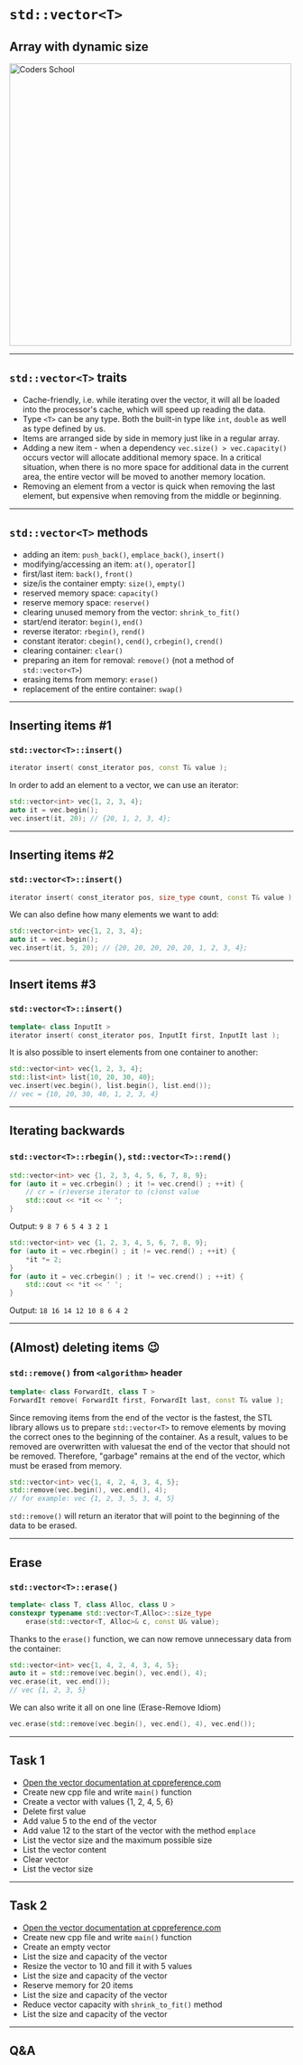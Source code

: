 <!-- .slide: data-background="#111111" -->

# `std::vector<T>`

## Array with dynamic size

<a href="https://coders.school">
    <img width="500" data-src="../coders_school_logo.png" src="../coders_school_logo.png" alt="Coders School" class="plain">
</a>

___

## `std::vector<T>` traits

* <!-- .element: class="fragment fade-in" --> Cache-friendly, i.e. while iterating over the vector, it will all be loaded into the processor's cache, which will speed up reading the data.
* <!-- .element: class="fragment fade-in" --> Type <code>&lt;T&gt;</code> can be any type. Both the built-in type like <code>int</code>, <code>double</code> as well as type defined by us.
* <!-- .element: class="fragment fade-in" --> Items are arranged side by side in memory just like in a regular array.
* <!-- .element: class="fragment fade-in" --> Adding a new item - when a dependency <code>vec.size() > vec.capacity()</code> occurs vector will allocate additional memory space. In a critical situation, when there is no more space for additional data in the current area, the entire vector will be moved to another memory location.
* <!-- .element: class="fragment fade-in" --> Removing an element from a vector is quick when removing the last element, but expensive when removing from the middle or beginning.

___
<!-- .element: style="font-size: 0.9em" -->

## `std::vector<T>` methods

* <!-- .element: class="fragment fade-in" --> adding an item: <code>push_back()</code>, <code>emplace_back()</code>, <code>insert()</code>
* <!-- .element: class="fragment fade-in" --> modifying/accessing an item: <code>at()</code>, <code>operator[]</code>
* <!-- .element: class="fragment fade-in" --> first/last item: <code>back()</code>, <code>front()</code>
* <!-- .element: class="fragment fade-in" --> size/is the container empty: <code>size()</code>, <code>empty()</code>
* <!-- .element: class="fragment fade-in" --> reserved memory space: <code>capacity()</code>
* <!-- .element: class="fragment fade-in" --> reserve memory space: <code>reserve()</code>
* <!-- .element: class="fragment fade-in" --> clearing unused memory from the vector: <code>shrink_to_fit()</code>
* <!-- .element: class="fragment fade-in" --> start/end iterator: <code>begin()</code>, <code>end()</code>
* <!-- .element: class="fragment fade-in" --> reverse iterator: <code>rbegin()</code>, <code>rend()</code>
* <!-- .element: class="fragment fade-in" --> constant iterator: <code>cbegin()</code>, <code>cend()</code>, <code>crbegin()</code>, <code>crend()</code>
* <!-- .element: class="fragment fade-in" --> clearing container: <code>clear()</code>
* <!-- .element: class="fragment fade-in" --> preparing an item for removal: <code>remove()</code> (not a method of <code>std::vector&lt;T&gt;</code>)
* <!-- .element: class="fragment fade-in" --> erasing items from memory: <code>erase()</code>
* <!-- .element: class="fragment fade-in" --> replacement of the entire container: <code>swap()</code>

___

## Inserting items #1

### `std::vector<T>::insert()`

```cpp
iterator insert( const_iterator pos, const T& value );
```
<!-- .element: class="fragment fade-in" -->

In order to add an element to a vector, we can use an iterator:
<!-- .element: class="fragment fade-in" -->

```cpp
std::vector<int> vec{1, 2, 3, 4};
auto it = vec.begin();
vec.insert(it, 20); // {20, 1, 2, 3, 4};
```
<!-- .element: class="fragment fade-in" -->

___

## Inserting items #2

### `std::vector<T>::insert()`

```cpp
iterator insert( const_iterator pos, size_type count, const T& value );
```
<!-- .element: class="fragment fade-in" -->

We can also define how many elements we want to add:
<!-- .element: class="fragment fade-in" -->

```cpp
std::vector<int> vec{1, 2, 3, 4};
auto it = vec.begin();
vec.insert(it, 5, 20); // {20, 20, 20, 20, 20, 1, 2, 3, 4};
```
<!-- .element: class="fragment fade-in" -->

___

## Insert items #3

### `std::vector<T>::insert()`

```cpp
template< class InputIt >
iterator insert( const_iterator pos, InputIt first, InputIt last );
```
<!-- .element: class="fragment fade-in" -->

It is also possible to insert elements from one container to another:
<!-- .element: class="fragment fade-in" -->

```cpp
std::vector<int> vec{1, 2, 3, 4};
std::list<int> list{10, 20, 30, 40};
vec.insert(vec.begin(), list.begin(), list.end());
// vec = {10, 20, 30, 40, 1, 2, 3, 4}
```
<!-- .element: class="fragment fade-in" -->

___

## Iterating backwards

### `std::vector<T>::rbegin()`, `std::vector<T>::rend()`
<!-- .element: style="font-size: 0.9em" -->

```cpp
std::vector<int> vec {1, 2, 3, 4, 5, 6, 7, 8, 9};
for (auto it = vec.crbegin() ; it != vec.crend() ; ++it) {
    // cr = (r)everse iterator to (c)onst value
    std::cout << *it << ' ';
}
```
<!-- .element: class="fragment fade-in" -->

Output: `9 8 7 6 5 4 3 2 1`
<!-- .element: class="fragment fade-in" -->

```cpp
std::vector<int> vec {1, 2, 3, 4, 5, 6, 7, 8, 9};
for (auto it = vec.rbegin() ; it != vec.rend() ; ++it) {
    *it *= 2;
}
for (auto it = vec.crbegin() ; it != vec.crend() ; ++it) {
    std::cout << *it << ' ';
}
```
<!-- .element: class="fragment fade-in" -->

Output: `18 16 14 12 10 8 6 4 2`
<!-- .element: class="fragment fade-in" -->

___
<!-- .slide: style="font-size: 0.95em" -->

## (Almost) deleting items 😉

### `std::remove()` from `<algorithm>` header

```cpp
template< class ForwardIt, class T >
ForwardIt remove( ForwardIt first, ForwardIt last, const T& value );
```
<!-- .element: class="fragment fade-in" -->

Since removing items from the end of the vector is the fastest, the STL library allows us to prepare `std::vector<T>` to remove elements by moving the correct ones to the beginning of the container.
As a result, values to be removed are overwritten with values ​​at the end of the vector that should not be removed.
Therefore, "garbage" remains at the end of the vector, which must be erased from memory.
<!-- .element: class="fragment fade-in" -->

```cpp
std::vector<int> vec{1, 4, 2, 4, 3, 4, 5};
std::remove(vec.begin(), vec.end(), 4);
// for example: vec {1, 2, 3, 5, 3, 4, 5}
```
<!-- .element: class="fragment fade-in" -->

`std::remove()` will return an iterator that will point to the beginning of the data to be erased.
<!-- .element: class="fragment fade-in" -->

___

## Erase

### `std::vector<T>::erase()`

```cpp
template< class T, class Alloc, class U >
constexpr typename std::vector<T,Alloc>::size_type
    erase(std::vector<T, Alloc>& c, const U& value);
```
<!-- .element: class="fragment fade-in" -->

Thanks to the `erase()` function, we can now remove unnecessary data from the container:
<!-- .element: class="fragment fade-in" -->

```cpp
std::vector<int> vec{1, 4, 2, 4, 3, 4, 5};
auto it = std::remove(vec.begin(), vec.end(), 4);
vec.erase(it, vec.end());
// vec {1, 2, 3, 5}
```
<!-- .element: class="fragment fade-in" -->

We can also write it all on one line (Erase-Remove Idiom)
<!-- .element: class="fragment fade-in" -->

```cpp
vec.erase(std::remove(vec.begin(), vec.end(), 4), vec.end());
```
<!-- .element: class="fragment fade-in" -->

___

## Task 1

* [Open the vector documentation at cppreference.com](https://en.cppreference.com/w/cpp/container/vector)
* Create new cpp file and write `main()` function
* Create a vector with values ​​{1, 2, 4, 5, 6}
* Delete first value
* Add value 5 to the end of the vector
* Add value 12 to the start of the vector with the method `emplace`
* List the vector size and the maximum possible size
* List the vector content
* Clear vector
* List the vector size

___

## Task 2

* [Open the vector documentation at cppreference.com](https://en.cppreference.com/w/cpp/container/vector)
* Create new cpp file and write `main()` function
* Create an empty vector
* List the size and capacity of the vector
* Resize the vector to 10 and fill it with 5 values
* List the size and capacity of the vector
* Reserve memory for 20 items
* List the size and capacity of the vector
* Reduce vector capacity with `shrink_to_fit()` method
* List the size and capacity of the vector

___

## Q&A

